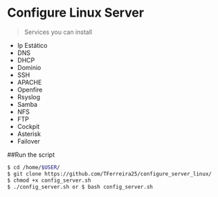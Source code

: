 # Configure Linux Server
> Services you can install
* Ip Estático
* DNS
* DHCP
* Dominio
* SSH
* APACHE
* Openfire
* Rsyslog
* Samba
* NFS
* FTP
* Cockpit
* Asterisk
* Failover

##Run the script
```sh
$ cd /home/$USER/
$ git clone https://github.com/TFerreira25/configure_server_linux/
$ chmod +x config_server.sh
$ ./config_server.sh or $ bash config_server.sh
```

